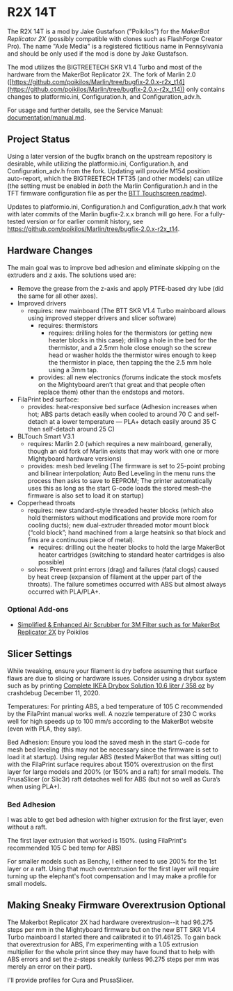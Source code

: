 # R2X 14T
The R2X 14T is a mod by Jake Gustafson ("Poikilos") for the *MakerBot Replicator 2X* (possibly compatible with clones such as FlashForge Creator Pro). The name "Axle Media" is a registered fictitious name in Pennsylvania and should be only used if the mod is done by Jake Gustafson.

The mod utilizes the BIGTREETECH SKR V1.4 Turbo and most of the hardware from the MakerBot Replicator 2X. The fork of Marlin 2.0 ([https://github.com/poikilos/Marlin/tree/bugfix-2.0.x-r2x_t14](https://github.com/poikilos/Marlin/tree/bugfix-2.0.x-r2x_t14)) only contains changes to platformio.ini, Configuration.h, and Configuration_adv.h.

For usage and further details, see the Service Manual: [documentation/manual.md](https://github.com/poikilos/r2x_14t/blob/main/documentation/manual.md).

## Project Status

Using a later version of the bugfix branch on the upstream repository is desirable, while utilizing the platformio.ini, Configuration.h, and Configuration\_adv.h from the fork. Updating will provide M154 position auto-report, which the BIGTREETECH TFT35 (and other models) can utilize (the setting must be enabled in _both_ the Marlin Configuration.h and in the TFT firmware configuration file as per the [BTT Touchscreen readme](https://github.com/bigtreetech/BIGTREETECH-TouchScreenFirmware)).

Updates to platformio.ini, Configuration.h and Configuration_adv.h that work with later commits of the Marlin bugfix-2.x.x branch will go here. For a fully-tested version or for earlier commit history, see <https://github.com/poikilos/Marlin/tree/bugfix-2.0.x-r2x_t14>.

## Hardware Changes

The main goal was to improve bed adhesion and eliminate skipping on the extruders and z axis. The solutions used are:

- Remove the grease from the z-axis and apply PTFE-based dry lube (did the same for all other axes).
- Improved drivers
    - requires: new mainboard (The BTT SKR V1.4 Turbo mainboard allows using improved stepper drivers and slicer software)
        - requires: thermistors
            - requires: drilling holes for the thermistors (or getting new heater blocks in this case); drilling a hole in the bed for the thermistor, and a 2.5mm hole close enough so the screw head or washer holds the thermistor wires enough to keep the thermistor in place, then tapping the the 2.5 mm hole using a 3mm tap.
        - provides: all new electronics (forums indicate the stock mosfets on the Mightyboard aren’t that great and that people often replace them) other than the endstops and motors.
- FilaPrint bed surface:
    - provides: heat-responsive bed surface (Adhesion increases when hot; ABS parts detach easily when cooled to around 70 C and self-detach at a lower temperature — PLA+ detach easily around 35 C then self-detach around 25 C)
- BLTouch Smart V3.1
    - requires: Marlin 2.0 (which requires a new mainboard, generally, though an old fork of Marlin exists that may work with one or more Mightyboard hardware versions)
    - provides: mesh bed leveling (The firmware is set to 25-point probing and bilinear interpolation; Auto Bed Leveling in the menu runs the process then asks to save to EEPROM; The printer automatically uses this as long as the start G-code loads the stored mesh–the firmware is also set to load it on startup)
- Copperhead throats
    - requires: new standard-style threaded heater blocks (which also hold thermistors without modifications and provide more room for cooling ducts); new dual-extruder threaded motor mount block (“cold block”; hand machined from a large heatsink so that block and fins are a continuous piece of metal).
        - requires: drilling out the heater blocks to hold the large MakerBot heater cartridges (switching to standard heater cartridges is also possible)
    - solves: Prevent print errors (drag) and failures (fatal clogs) caused by heat creep (expansion of filament at the upper part of the throats). The failure sometimes occurred with ABS but almost always occurred with PLA/PLA+.

### Optional Add-ons
- [Simplified & Enhanced Air Scrubber for 3M Filter such as for MakerBot Replicator 2X](https://www.thingiverse.com/thing:4871456) by Poikilos


## Slicer Settings

While tweaking, ensure your filament is dry before assuming that surface flaws are due to slicing or hardware issues. Consider using a drybox system such as by printing [Complete IKEA Drybox Solution 10.6 liter / 358 oz](https://www.thingiverse.com/thing:4682691) by crashdebug December 11, 2020.

Temperatures: For printing ABS, a bed temperature of 105 C recommended by the FilaPrint manual works well. A nozzle temperature of 230 C works well for high speeds up to 100 mm/s according to the MakerBot website (even with PLA, they say).

Bed Adhesion: Ensure you load the saved mesh in the start G-code for mesh bed leveling (this may not be necessary since the firmware is set to load it at startup). Using regular ABS (tested MakerBot that was sitting out) with the FilaPrint surface requires about 150% overextrusion on the first layer for large models and 200% (or 150% and a raft) for small models. The PrusaSlicer (or Slic3r) raft detaches well for ABS (but not so well as Cura’s when using PLA+).

### Bed Adhesion
I was able to get bed adhesion with higher extrusion for the first layer, even without a raft.

The first layer extrusion that worked is 150%.
(using FilaPrint's recommended 105 C bed temp for ABS)

For smaller models such as Benchy, I either need to use 200% for the 1st layer or a raft. Using that much overextrusion for the first layer will require turning up the elephant's foot compensation and I may make a profile for small models.

## Making Sneaky Firmware Overextrusion Optional
The Makerbot Replicator 2X had hardware overextrusion--it had 96.275 steps per mm in the Mightyboard firmware but on the new BTT SKR V1.4 Turbo mainboard I started there and calibrated it to 91.46125. To gain back that overextrusion for ABS, I'm experimenting with a 1.05 extrusion multiplier for the whole print since they may have found that to help with ABS errors and set the z-steps sneakily (unless 96.275 steps per mm was merely an error on their part).

I'll provide profiles for Cura and PrusaSlicer.
